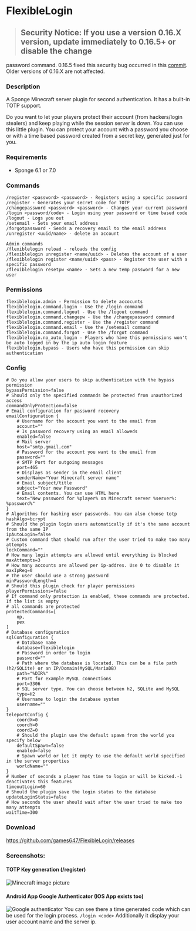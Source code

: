 # FlexibleLogin

> ## **Security Notice:** If you use a version 0.16.X version, update immediately to 0.16.5+ or disable the change
password command. 0.16.5 fixed this security bug occurred in this
[commit](https://github.com/games647/FlexibleLogin/commit/43f74a466e73b0f2cfa522b5bfd68480010a7934). Older versions of
0.16.X are not affected.

### Description

A Sponge Minecraft server plugin for second authentication. It has a built-in
TOTP support.

Do you want to let your players protect their account (from hackers/login stealers) and keep playing 
while the session server is down. You can use this little plugin. You can protect your account with 
a password you choose or with a time based password created from a secret key, generated just for you.

### Requirements

* Sponge 6.1 or 7.0

### Commands

    /register <password> <password> - Registers using a specific password
    /register - Generates your secret code for TOTP
    /changepassword <password> <password> - Changes your current password
    /login <password/code> - Login using your password or time based code
    /logout - Logs you out
    /setemail - Sets your email address
    /forgotpassword - Sends a recovery email to the email address
    /unregister <uuid/name> - delete an account

    Admin commands
    /flexiblelogin reload - reloads the config
    /flexiblelogin unregister <name/uuid> - Deletes the account of a user
    /flexiblelogin register <name/uuid> <pass> - Register the user with a specific password
    /flexiblelogin resetpw <name> - Sets a new temp password for a new user

### Permissions

    flexiblelogin.admin - Permission to delete accocunts
    flexiblelogin.command.login - Use the /login command
    flexiblelogin.command.logout - Use the /logout command
    flexiblelogin.command.changepw - Use the /changepassword command
    flexiblelogin.command.register - Use the /register command
    flexiblelogin.command.email - Use the /setemail command
    flexiblelogin.command.forgot - Use the /forgot command
    flexiblelogin.no_auto_login - Players who have this permissions won't be auto logged in by the ip auto login feature
    flexiblelogin.bypass - Users who have this permission can skip authentication

### Config

    # Do you allow your users to skip authentication with the bypass permission
    bypassPermission=false
    # Should only the specified commands be protected from unauthorized access
    commandOnlyProtection=false
    # Email configuration for password recovery
    emailConfiguration {
        # Username for the account you want to the email from
        account=""
        # Is password recovery using an email alloweds
        enabled=false
        # Mail server
        host="smtp.gmail.com"
        # Password for the account you want to the email from
        password=""
        # SMTP Port for outgoing messages
        port=465
        # Displays as sender in the email client
        senderName="Your Minecraft server name"
        # Email subject/title
        subject="Your new Password"
        # Email contents. You can use HTML here
        text="New password for %player% on Minecraft server %server%: %password%"
    }
    # Algorithms for hashing user passwords. You can also choose totp
    hashAlgo=bcrypt
    # Should the plugin login users automatically if it's the same account from the same IP
    ipAutoLogin=false
    # Custom command that should run after the user tried to make too many attempts
    lockCommand=""
    # How many login attempts are allowed until everything is blocked
    maxAttempts=3
    # How many accounts are allowed per ip-addres. Use 0 to disable it
    maxIpReg=0
    # The user should use a strong password
    minPasswordLength=4
    # Should this plugin check for player permissions
    playerPermissions=false
    # If command only protection is enabled, these commands are protected. If the list is empty 
    # all commands are protected
    protectedCommands=[
        op,
        pex
    ]
    # Database configuration
    sqlConfiguration {
        # Database name
        database=flexiblelogin
        # Password in order to login
        password=""
        # Path where the database is located. This can be a file path (h2/SQLite) or an IP/Domain(MySQL/MariaDB)
        path="%DIR%"
        # Port for example MySQL connections
        port=3306
        # SQL server type. You can choose between h2, SQLite and MySQL
        type=H2
        # Username to login the database system
        username=""
    }
    teleportConfig {
        coordX=0
        coordY=0
        coordZ=0
        # Should the plugin use the default spawn from the world you specify below
        defaultSpawn=false
        enabled=false
        # Spawn world or let it empty to use the default world specified in the server properties
        worldName=""
    }
    # Number of seconds a player has time to login or will be kicked.-1 deactivates this features
    timeoutLogin=60
    # Should the plugin save the login status to the database
    updateLoginStatus=false
    # How seconds the user should wait after the user tried to make too many attempts
    waitTime=300

### Download

https://github.com/games647/FlexibleLogin/releases

### Screenshots:

#### TOTP Key generation (/register)
![Minecraft image picture](https://i.imgur.com/K2GDqfW.png)

#### Android App Google Authenticator (IOS App exists too)
![Google authenticator](https://i.imgur.com/Zz6RkdY.png)
You can see there a time generated code which can be used for the login process. `/login <code>`
Additionally it display your user account name and the server ip.
